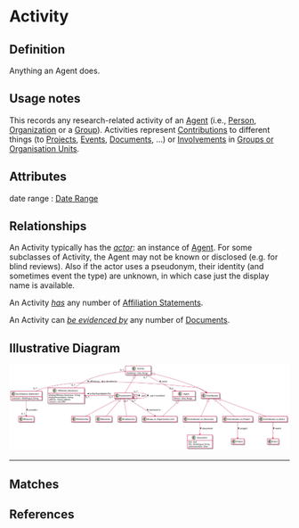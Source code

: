 # Activity

## Definition
Anything an Agent does.

## Usage notes
This records any research-related activity of an [Agent](../entities/Agent.md) (i.e., [Person](../entities/Person.md), [Organization](../entities/Organisation_Unit.md) or a [Group](../entities/Group.md)). 
Activities represent [Contributions](../entities/Contribution.md) to different things (to [Projects](../entities/Contribution_to_Project.md), [Events](../entities/Contribution_to_Event.md), [Documents](../entities/Contribution_to_Document.md), ...) 
or [Involvements](../entities/Involvement.md) in [Groups or Organisation Units](../entities/Group_or_Organisation_Unit.md).

## Attributes
date range : [Date Range](../datatypes/Date_Range.md)

## Relationships
<a name="rel__actor">An Activity typically has the *[actor](../entities/Agent.md#user-content-rel__activity)*: an instance of [Agent](../entities/Agent.md).</a> For some subclasses of Activity, the Agent may not be known or disclosed (e.g. for blind reviews). Also if the actor uses a pseudonym, their identity (and sometimes event the type) are unknown, in which case just the display name is available.</a>

<a name="rel__has-affiliation-statements">An Activity *[has](../entities/Affiliation_Statement.md#user-content-rel__is-used-in)* any number of [Affiliation Statements](../entities/Affiliation_Statement.md).</a>

<a name="rel__is-evidenced-by">An Activity can *[be evidenced by](../entities/Document.md#user-content-rel__prove_Activity)* any number of [Documents](../entities/Document.md).</a>

## Illustrative Diagram
![The Activity diagram](../diagrams/activity.svg)

---
## Matches

## References
